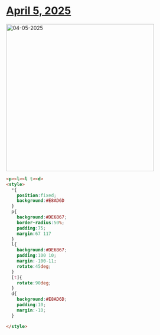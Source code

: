 # [April 5, 2025](https://cssbattle.dev/play/lz3R1gWCg1tOxUG6rQ82)

<img src="https://firebasestorage.googleapis.com/v0/b/cssbattleapp.appspot.com/o/user%2Fe6YbeBahWNPT7VpE2rE2p85byxa2%2Ftargets%2Ftarget_7XH7SRe@2x.png?alt=media" width="400" alt="04-05-2025" />

```html
<p><l><l t><d>
<style>
  *{
    position:fixed;
    background:#E8AD6D
  }
  p{
    background:#DE6B67;
    border-radius:50%;
    padding:75;
    margin:67 117
  }
  l{
    background:#DE6B67;
    padding:100 10;
    margin:-100-11;
    rotate:45deg;
  }
  [t]{
    rotate:90deg;
  }
  d{
    background:#E8AD6D;
    padding:10;
    margin:-10;
  }

</style>
```
